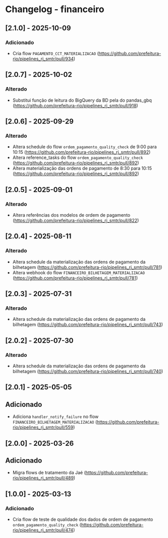 # Changelog - financeiro

## [2.1.0] - 2025-10-09

### Adicionado

- Cria flow `PAGAMENTO_CCT_MATERIALIZACAO` (https://github.com/prefeitura-rio/pipelines_rj_smtr/pull/934)

## [2.0.7] - 2025-10-02

### Alterado

- Substitui função de leitura do BigQuery da BD pela do pandas_gbq (https://github.com/prefeitura-rio/pipelines_rj_smtr/pull/918)

## [2.0.6] - 2025-09-29

### Alterado

- Altera schedule do flow `ordem_pagamento_quality_check` de 9:00 para 10:15 (https://github.com/prefeitura-rio/pipelines_rj_smtr/pull/892)
- Altera reference_tasks do flow `ordem_pagamento_quality_check` (https://github.com/prefeitura-rio/pipelines_rj_smtr/pull/892)
- Altera materialização das ordens de pagamento de 8:30 para 10:15 (https://github.com/prefeitura-rio/pipelines_rj_smtr/pull/892)

## [2.0.5] - 2025-09-01

### Alterado

- Altera referências dos modelos de ordem de pagamento (https://github.com/prefeitura-rio/pipelines_rj_smtr/pull/822)

## [2.0.4] - 2025-08-11

### Alterado

- Altera schedule da materialização das ordens de pagamento da bilhetagem (https://github.com/prefeitura-rio/pipelines_rj_smtr/pull/781)
- Altera webhook do flow `FINANCEIRO_BILHETAGEM_MATERIALIZACAO` (https://github.com/prefeitura-rio/pipelines_rj_smtr/pull/781)

## [2.0.3] - 2025-07-31

### Alterado

- Altera schedule da materialização das ordens de pagamento da bilhetagem (https://github.com/prefeitura-rio/pipelines_rj_smtr/pull/743)

## [2.0.2] - 2025-07-30

### Alterado

- Altera schedule da materialização das ordens de pagamento da bilhetagem (https://github.com/prefeitura-rio/pipelines_rj_smtr/pull/740)

## [2.0.1] - 2025-05-05

## Adicionado

- Adiciona `handler_notify_failure` no flow `FINANCEIRO_BILHETAGEM_MATERIALIZACAO` (https://github.com/prefeitura-rio/pipelines_rj_smtr/pull/559)

## [2.0.0] - 2025-03-26

## Adicionado

- Migra flows de tratamento da Jaé (https://github.com/prefeitura-rio/pipelines_rj_smtr/pull/489)

## [1.0.0] - 2025-03-13

### Adicionado

- Cria flow de teste de qualidade dos dados de ordem de pagamento `ordem_pagamento_quality_check` (https://github.com/prefeitura-rio/pipelines_rj_smtr/pull/474)
